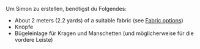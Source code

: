 Um Simon zu erstellen, benötigst du Folgendes:

 - About 2 meters (2.2 yards) of a suitable fabric (see [Fabric options](/docs/patterns/simon/fabric/))
 - Knöpfe
 - Bügeleinlage für Kragen und Manschetten (und möglicherweise für die vordere Leiste)

